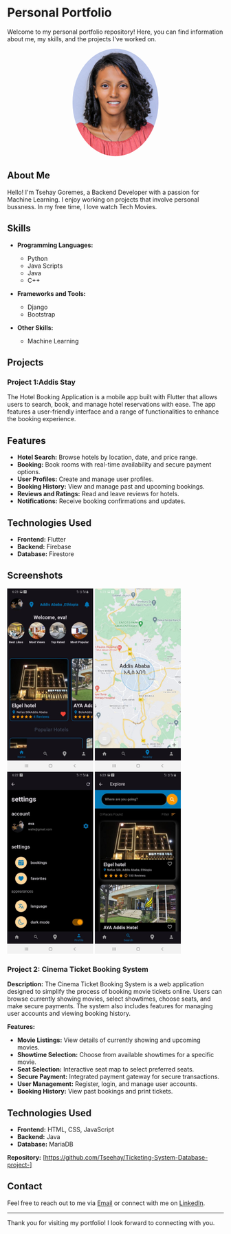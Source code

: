 # Personal Portfolio

Welcome to my personal portfolio repository! Here, you can find information about me, my skills, and the projects I've worked on. 
<p align="center">
<img src="image/tse.jpg" alt="Profile Picture" width="200" style="border-radius:50%;"/>
</p>

## About Me

Hello! I'm Tsehay Goremes, a Backend Developer with a passion for Machine Learning. I enjoy working on projects that involve personal bussness. In my free time, I love watch Tech Movies.

## Skills

- **Programming Languages:**
  - Python
  - Java Scripts
  - Java
  - C++

- **Frameworks and Tools:**
  - Django
  - Bootstrap


- **Other Skills:**
  - Machine Learning
    

## Projects

### Project 1:Addis Stay
The Hotel Booking Application is a mobile app built with Flutter that allows users to search, book, and manage hotel reservations with ease. The app features a user-friendly interface and a range of functionalities to enhance the booking experience.

## Features

- **Hotel Search:** Browse hotels by location, date, and price range.
- **Booking:** Book rooms with real-time availability and secure payment options.
- **User Profiles:** Create and manage user profiles.
- **Booking History:** View and manage past and upcoming bookings.
- **Reviews and Ratings:** Read and leave reviews for hotels.
- **Notifications:** Receive booking confirmations and updates.

## Technologies Used

- **Frontend:** Flutter
- **Backend:** Firebase
- **Database:** Firestore

## Screenshots
<img src="image/home.jpg" alt="Home Picture" width="200"/>                    <img src="image/Nearby_Map.jpg" alt="Map Picture" width="200"/>                  <img src="image/setting.jpg" alt="Setting Picture" width="200"/>                   <img src="image/search.jpg" alt="search Picture" width="200"/>


### Project 2: Cinema Ticket Booking System

**Description:**
The Cinema Ticket Booking System is a web application designed to simplify the process of booking movie tickets online. Users can browse currently showing movies, select showtimes, choose seats, and make secure payments. The system also includes features for managing user accounts and viewing booking history.

**Features:**
- **Movie Listings:** View details of currently showing and upcoming movies.
- **Showtime Selection:** Choose from available showtimes for a specific movie.
- **Seat Selection:** Interactive seat map to select preferred seats.
- **Secure Payment:** Integrated payment gateway for secure transactions.
- **User Management:** Register, login, and manage user accounts.
- **Booking History:** View past bookings and print tickets.

## Technologies Used

- **Frontend:** HTML, CSS, JavaScript
- **Backend:** Java
- **Database:** MariaDB

**Repository:** [https://github.com/Tseehay/Ticketing-System-Database-project-]

## Contact

Feel free to reach out to me via [Email](mailto:ttsehay499@gmail.com) or connect with me on [LinkedIn](https://www.linkedin.com/in/tsehay-goremes-934b16222/).

---

Thank you for visiting my portfolio! I look forward to connecting with you.
